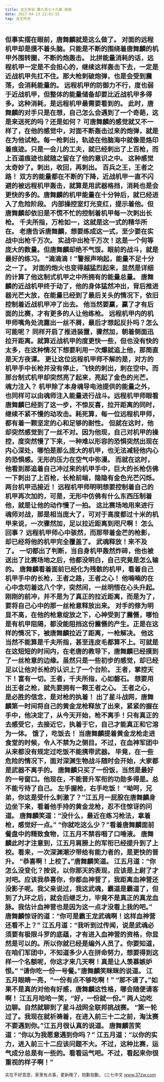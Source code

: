 ```yaml
---
title: 龙王传说 第九百七十九章 练枪
date: 2017-04-13 22:01:55
tag: 龙王传说
---
```


但事实摆在眼前，唐舞麟就是这么做了。 对面的远程机甲却是摸不着头脑。只能是不断的围绕着唐舞麟的机甲外围转圈，不断的炮轰击。
比拼能量消耗的话，远程机甲一定是不会担心的，继续这样轰击下去，一定是近战机甲先扛不住。那大枪刺破炮弹，也是会受到震荡，会消耗能量的。
远程机甲的防御力不行，度也弱于近战机甲，但整体的能量储备却要比近战机甲多得多。这种消耗，是远程机甲最需要看到的。
此时，唐舞麟的对手只是在想，自己怎么会遇到了一个奇葩，这是来送死的吗？还是如何？
可唐舞麟的感觉就又不一样了，在他的感觉中，对面不断轰击过来的炮弹，就是在为他试枪。每一枪刺出，轨迹在他脑海中就像是烙印着痕迹。只是一会儿的工夫，就已经刺出了上百枪，而上百道痕迹也就随之留在了他的意识之中。
这种感觉太奇妙了。刺出，收回，再刺出。
百兵之王，王者之路！
双方的能量都在不断的下降，近战机甲一直不闪避的被远程机甲轰击，就算是用武器格挡，消耗也是会更快的多的。唐舞麟的机甲能量在十分钟后，就已经进入了危险阶段。
内部操控室灯光变红，提示着他。但唐舞麟却依旧是不慌不忙的控制着机甲每一次刺出长枪。
千夫所指，万枪如一，这就是这一式的精华所在。
老唐告诉唐舞麟，想要练成这一式，至少要在实战中出枪千万次。
实战中出枪千万次！这是一个何等庞大的数量。但唐舞麟却绝不气馁。眼前的战斗，就是最好的练习。
“滴滴滴！”警报声响起，能量不足十分之一了。
对面的炮火也变得越猛烈起来，显然是详细的计算了他这制式机甲之中所拥有的能量总量。
唐舞麟的近战机甲终于动了，他的身体猛然冲出，背后推进器光芒大放，在能量已经到了最后关头的情况下，依旧控制着近战机甲冲了出去。
他当然要赢，赢了才有后面的比赛，才有更多的人让他练枪。
远程机甲内的机甲师嘴角处流露出一丝不屑，最后才想起反扑吗？怎么可能呢？
同样开启了推进装置，骤然加，朝着侧面迅拉开距离。就算近战机甲的度更快一些，但也没有快的太多，在这种情况下想要利用一次爆就追上他，那简直是天方夜谭。
更让这位远程机甲师不解的是，对方的机甲手中长枪并没有停止，飞快的刺出，刺在空中。而那台制式机甲却突然亮了起来，亮起了金色的光芒。
魂力注入？
机甲除了本身魂导电池提供的能量之外，也同样可以由魂师注入能量进行战斗。远程机甲师眼看唐舞麟已经到了这一步，不惊反喜，拉开距离的同时，继续不紧不慢的动攻击。耗死算，每一位远程机甲师，都有着一颗坚定的心和足够的耐性。
但就在这时，他却突然感觉到了一丝不对。因为他现，自己对机甲的操控，度突然慢了下来，一种难以形容的恐惧突然出现在内心深处，哪怕是那么庞大的机甲，也无法减轻他内心的恐惧感。无形的压力在空气中弥漫。
而就在这时，他看到那追着自己冲过来的机甲手中，巨大的长枪仿佛一下刺出了上百枪，长枪前端，隐隐有金色光芒闪烁。
两台机甲迅接近！
远程机甲师明明想要控制着自己的机甲再次加的，可是，无形中仿佛有什么东西压制着他，就是让他的动作慢了一拍。
这比赛场地用来进行魂师对战，那是相当庞大了，可对于高度都过十米的机甲来说，一次骤然加，足以拉近距离到咫尺啊！
怎么回事？
远程机甲师心中骇然，而那带着金芒的枪影，却已经将他的机甲完全覆盖了。
武魂释放！来不及了。
一切都出了判断，当自身机甲轰然炸碎，他也被送出了比赛场地之后，他都没明白，自己究竟是怎么输的。
唐舞麟看着面前已经化为残骸的机甲，看着自己机甲手中的长枪，王者之路，王者之心！
他喃喃的在心中念叨着这八个字，突然间，一丝明悟在心头升起。
刚刚的前冲，并不是为了真正的拉近距离，而是为了，要将自己心中的那一丝枪意释放出来。
对手的修为明显不高，在他的枪意绽放之下，心神受到了震慑，哪怕是有机甲阻隔，都没能阻挡这份震慑的产生。正是在这样的情况下，被唐舞麟拉近了距离，一枪解决。
他这当然不能算是千夫所指，甚至连皮毛都算不上。可就是在这短短的时间内，在老唐的教导下，唐舞麟已经摸到了一丝枪意的边缘。虽然只是一些初步的感觉，却已经足以让他对长枪的认识上了一个台阶。
王者，掌控天下！富有一切。王者，千夫所指，心如磐石。
想要用出王者之枪，就先要拥有一颗王者之心。
王者之心，是必胜的信念，是对枪的执着！
出了星斗战网，唐舞麟第一时间将自己的黄金龙枪释放了出来，紧紧的握在手中，他决定了，从今天开始，枪不离手！只有真正的去感受它，去接近它，执着于它，自己才能真正和它溶为一体。
饿了，吃饭去！
当唐舞麟提着黄金龙枪走进食堂的时候，令人不禁为之侧目。不过，在血神军团中从来都没有规定过吃饭不能携带武器。
毕竟，在一些危险的情况下，面对深渊生物战斗随时会开始，大家都是武器不离手的。
唐舞麟只买了一份饭，当然是最好的一号窗口。他现在，不能晋升军衔的功勋多得是。总不能亏待了自己。
左手握枪，右手吃饭！
“呦呵，兄弟，你这是受什么刺激了？”江五月一屁股在唐舞麟身边坐下来，看着他手持的黄金龙枪，忍不住惊讶的问道。
唐舞麟笑道：“没什么，最近在练习枪法，拿着枪，感觉好一点。”
“你就吃这么少？”看着唐舞麟面前餐盘中的精致食物，江五月不禁吞咽了口唾液。
唐舞麟此时才注意到，江五月肩膀上的军衔已经提升到了上校。看来，一次深渊潮汐带给有能力者的，是更快的晋升。
“恭喜啊！上校了。”唐舞麟笑道。
江五月道：“你怎么没变化？按说，以你那天的表现，应该是上尉了才对吧。应该我恭喜你，你都血神营了，我距离血神营还没影子呢。我父亲说过，我这武魂，霸道是霸道了，但到了九环之后，就会后继乏力，毕竟不是真正的真龙血脉。我估计血神营也是因为这一点才没看上我的吧。”
唐舞麟惊讶的道：“你可是霸王龙武魂啊！这样血神营还看不上？”
江五月道：“我听到过传闻，说是武魂必须要有极限斗罗的底蕴，才有进入血神营的资格，你显然是可以的。所以你就已经是编外人员了。你要知道，在咱们军团中，不知道多少人在拼命努力，想要得到这样一个名额呢，你这才来几天啊！真是让人羡慕嫉妒恨。”
“请你吃一份一号餐。”唐舞麟笑眯眯的说道。
江五月眼睛一亮，“一份有点不够吃啊！”
“那不请了。”如果不是真的对他有好感，唐舞麟这性格，哪会随便请客啊！
江五月哈哈一笑，“好，一份就一份。”
两人边吃边聊。自然就聊到了星斗战网全联邦挑战赛。
“第一轮过了。我现在就祈祷着，在进入前三十二之前，淘汰赛不要遇到你。”江五月很认真的说道。
唐舞麟苦笑道：“你以为我愿意遇到你吗？”
江五月道：“以你的实力，进入前三十二应该问题不大。不过，这种比赛，运气成分总是有一些的。看看运气吧。不过，看起来你很重视的样子啊！”
-----------------------------
实在不好意思，家里有点事，更新晚了，抱歉抱歉。
(三七中文 www.37zw.com